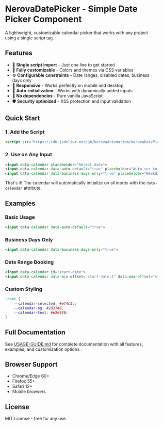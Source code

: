 # NerovaDatePicker - Simple Date Picker Component

A lightweight, customizable calendar picker that works with any project using a single script tag.

## Features

- 🚀 **Single script import** - Just one line to get started
- 🎨 **Fully customizable** - Colors and themes via CSS variables
- ⚙️ **Configurable constraints** - Date ranges, disabled dates, business days only
- 📱 **Responsive** - Works perfectly on mobile and desktop
- 🔧 **Auto-initialization** - Works with dynamically added inputs
- 💾 **No dependencies** - Pure vanilla JavaScript
- 🛡️ **Security optimized** - XSS protection and input validation

## Quick Start

### 1. Add the Script

```html
<script src="https://cdn.jsdelivr.net/gh/NerovaAutomation/nerovaDatePicker@main/calendar.js"></script>
```

### 2. Use on Any Input

```html
<input data-calendar placeholder="Select date">
<input data-calendar data-auto-default="true" placeholder="Auto-set to today">
<input data-calendar data-business-days-only="true" placeholder="Weekdays only">
```

That's it! The calendar will automatically initialize on all inputs with the `data-calendar` attribute.

## Examples

### Basic Usage
```html
<input data-calendar data-auto-default="true">
```

### Business Days Only
```html
<input data-calendar data-business-days-only="true">
```

### Date Range Booking
```html
<input data-calendar id="start-date">
<input data-calendar data-min-offset="start-date:1" data-max-offset="start-date:14" id="end-date">
```

### Custom Styling
```css
:root {
    --calendar-selected: #e74c3c;
    --calendar-bg: #2d3748;
    --calendar-text: #e2e8f0;
}
```

## Full Documentation

See [USAGE-GUIDE.md](USAGE-GUIDE.md) for complete documentation with all features, examples, and customization options.

## Browser Support

- Chrome/Edge 60+
- Firefox 55+
- Safari 12+
- Mobile browsers

## License

MIT License - free for any use.